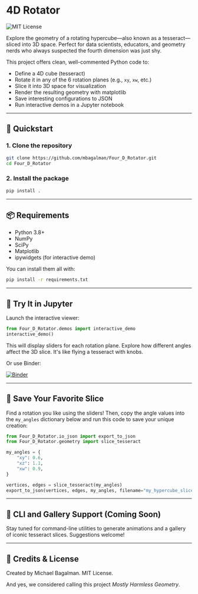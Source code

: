 # 4D Rotator

![MIT License](https://img.shields.io/badge/license-MIT-blue.svg)

Explore the geometry of a rotating hypercube—also known as a tesseract—sliced into 3D space. Perfect for data scientists, educators, and geometry nerds who always suspected the fourth dimension was just shy.

This project offers clean, well-commented Python code to:

- Define a 4D cube (tesseract)
- Rotate it in any of the 6 rotation planes (e.g., `xy`, `xw`, etc.)
- Slice it into 3D space for visualization
- Render the resulting geometry with matplotlib
- Save interesting configurations to JSON
- Run interactive demos in a Jupyter notebook

---

## 🚀 Quickstart

### 1. Clone the repository

```bash
git clone https://github.com/mbagalman/Four_D_Rotator.git
cd Four_D_Rotator
```

### 2. Install the package

```bash
pip install .
```

---

## 📦 Requirements

- Python 3.8+
- NumPy
- SciPy
- Matplotlib
- ipywidgets (for interactive demo)

You can install them all with:

```bash
pip install -r requirements.txt
```

---

## 📓 Try It in Jupyter

Launch the interactive viewer:

```python
from Four_D_Rotator.demos import interactive_demo
interactive_demo()
```

This will display sliders for each rotation plane. Explore how different angles affect the 3D slice. It's like flying a tesseract with knobs.

Or use Binder:

[![Binder](https://mybinder.org/badge_logo.svg)](https://mybinder.org/v2/gh/mbagalman/Four_D_Rotator/main?labpath=Four_D_Rotator_Demo.ipynb)

---

## 🎨 Save Your Favorite Slice

Find a rotation you like using the sliders! Then, copy the angle values into the `my_angles` dictionary below and run this code to save your unique creation:

```python
from Four_D_Rotator.io_json import export_to_json
from Four_D_Rotator.geometry import slice_tesseract

my_angles = {
    "xy": 0.6,
    "xz": 1.1,
    "xw": 0.9,
}

vertices, edges = slice_tesseract(my_angles)
export_to_json(vertices, edges, my_angles, filename="my_hypercube_slice.json")
```

---

## 🤖 CLI and Gallery Support (Coming Soon)

Stay tuned for command-line utilities to generate animations and a gallery of iconic tesseract slices. Suggestions welcome!

---

## 🧠 Credits & License

Created by Michael Bagalman. MIT License.

And yes, we considered calling this project *Mostly Harmless Geometry*.


